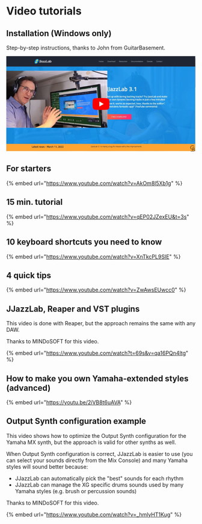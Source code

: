 # Video tutorials

## Installation (Windows only)

Step-by-step instructions, thanks to John from GuitarBasement.



![](.gitbook/assets/InstallationVideoWinLarge.png)

## For starters

{% embed url="https://www.youtube.com/watch?v=AkOm8l5Xb1g" %}

&#x20;

## 15 min. tutorial

{% embed url="https://www.youtube.com/watch?v=qEP02JZexEU&t=3s" %}

## 10 keyboard shortcuts you need to know

{% embed url="https://www.youtube.com/watch?v=XnTkcPL9SIE" %}

## 4 quick tips

{% embed url="https://www.youtube.com/watch?v=ZwAwsEUwcc0" %}

## JJazzLab, Reaper and VST plugins

This video is done with Reaper, but the approach remains the same with any DAW.

Thanks to MINDoSOFT for this video.

{% embed url="https://www.youtube.com/watch?t=69s&v=qa16PQn4ltg" %}

## How to make you own Yamaha-extended styles (advanced)

{% embed url="https://youtu.be/2iVB8t6uAVA" %}

## Output Synth configuration example

This video shows how to optimize the Output Synth configuration for the Yamaha MX synth, but the approach is valid for other synths as well.

When Output Synth configuration is correct, JJazzLab is easier to use (you can select your sounds directly from the Mix Console) and many Yamaha styles will sound better because:

* JJazzLab can automatically pick the "best" sounds for each rhythm
* JJazzLab can manage the XG specific drums sounds used by many Yamaha styles (e.g. brush or percussion sounds)

Thanks to MINDoSOFT for this video.

{% embed url="https://www.youtube.com/watch?v=_hmlyHT1Kug" %}
